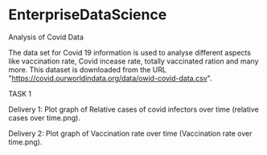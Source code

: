 # EnterpriseDataScience
Analysis of Covid Data


The data set for Covid 19 information is used to analyse different aspects like vaccination rate, Covid incease rate, totally vaccinated ration and many more. This dataset is downloaded from the URL "https://covid.ourworldindata.org/data/owid-covid-data.csv".


TASK 1

Delivery 1: Plot graph of Relative cases of covid infectors over time (relative cases over time.png).

Delivery 2: Plot graph of Vaccination rate over time (Vaccination rate over time.png).
